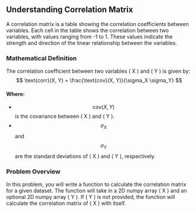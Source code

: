 
## Understanding Correlation Matrix

A correlation matrix is a table showing the correlation coefficients between variables. Each cell in the table shows the correlation between two variables, with values ranging from -1 to 1. These values indicate the strength and direction of the linear relationship between the variables.

### Mathematical Definition
The correlation coefficient between two variables \( X \) and \( Y \) is given by:
$$
\text{corr}(X, Y) = \frac{\text{cov}(X, Y)}{\sigma_X \sigma_Y}
$$

#### Where:
- $$ \text{cov}(X, Y) $$ is the covariance between \( X \) and \( Y \).
- $$ \sigma_X $$ and $$ \sigma_Y $$ are the standard deviations of \( X \) and \( Y \), respectively.

### Problem Overview
In this problem, you will write a function to calculate the correlation matrix for a given dataset. The function will take in a 2D numpy array \( X \) and an optional 2D numpy array \( Y \). If \( Y \) is not provided, the function will calculate the correlation matrix of \( X \) with itself.
